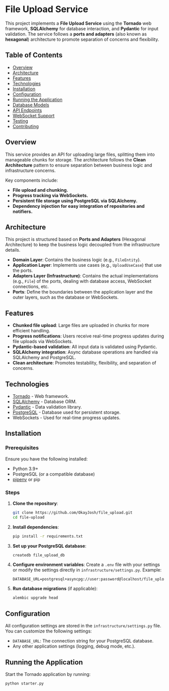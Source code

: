 # File Upload Service

This project implements a **File Upload Service** using the **Tornado** web framework, **SQLAlchemy** for database interaction, and **Pydantic** for input validation. The service follows a **ports and adapters** (also known as **hexagonal**) architecture to promote separation of concerns and flexibility.

## Table of Contents
- [Overview](#overview)
- [Architecture](#architecture)
- [Features](#features)
- [Technologies](#technologies)
- [Installation](#installation)
- [Configuration](#configuration)
- [Running the Application](#running-the-application)
- [Database Models](#database-models)
- [API Endpoints](#api-endpoints)
- [WebSocket Support](#websocket-support)
- [Testing](#testing)
- [Contributing](#contributing)

## Overview

This service provides an API for uploading large files, splitting them into manageable chunks for storage. The architecture follows the **Clean Architecture** pattern to ensure separation between business logic and infrastructure concerns. 

Key components include:
- **File upload and chunking.**
- **Progress tracking via WebSockets.**
- **Persistent file storage using PostgreSQL via SQLAlchemy.**
- **Dependency injection for easy integration of repositories and notifiers.**

## Architecture

This project is structured based on **Ports and Adapters** (Hexagonal Architecture) to keep the business logic decoupled from the infrastructure details.

- **Domain Layer**: Contains the business logic (e.g., `FileEntity`).
- **Application Layer**: Implements use cases (e.g., `UploadUseCase`) that use the ports.
- **Adapters Layer (Infrastructure)**: Contains the actual implementations (e.g., `File`) of the ports, dealing with database access, WebSocket connections, etc.
- **Ports**: Define the boundaries between the application layer and the outer layers, such as the database or WebSockets.

## Features

- **Chunked file upload**: Large files are uploaded in chunks for more efficient handling.
- **Progress notifications**: Users receive real-time progress updates during file uploads via WebSockets.
- **Pydantic-based validation**: All input data is validated using Pydantic.
- **SQLAlchemy integration**: Async database operations are handled via SQLAlchemy and PostgreSQL.
- **Clean architecture**: Promotes testability, flexibility, and separation of concerns.

## Technologies

- [Tornado](https://www.tornadoweb.org/en/stable/) - Web framework.
- [SQLAlchemy](https://www.sqlalchemy.org/) - Database ORM.
- [Pydantic](https://pydantic-docs.helpmanual.io/) - Data validation library.
- [PostgreSQL](https://www.postgresql.org/) - Database used for persistent storage.
- WebSockets - Used for real-time progress updates.

## Installation

### Prerequisites

Ensure you have the following installed:
- Python 3.9+
- PostgreSQL (or a compatible database)
- [pipenv](https://pipenv.pypa.io/en/latest/) or pip

### Steps

1. **Clone the repository**:
    ```bash
    git clone https://github.com/OkayJosh/file_upload.git
    cd file-upload
    ```

2. **Install dependencies**:
    ```bash
    pip install -r requirements.txt
    ```

3. **Set up your PostgreSQL database**:
    ```bash
    createdb file_upload_db
    ```

4. **Configure environment variables**:
    Create a `.env` file with your settings or modify the settings directly in `infrastructure/settings.py`. Example:
    ```env
    DATABASE_URL=postgresql+asyncpg://user:password@localhost/file_upload_db
    ```

5. **Run database migrations** (if applicable):
    ```bash
    alembic upgrade head
    ```

## Configuration

All configuration settings are stored in the `infrastructure/settings.py` file. You can customize the following settings:
- `DATABASE_URL`: The connection string for your PostgreSQL database.
- Any other application settings (logging, debug mode, etc.).

## Running the Application

Start the Tornado application by running:

```bash
python starter.py
```